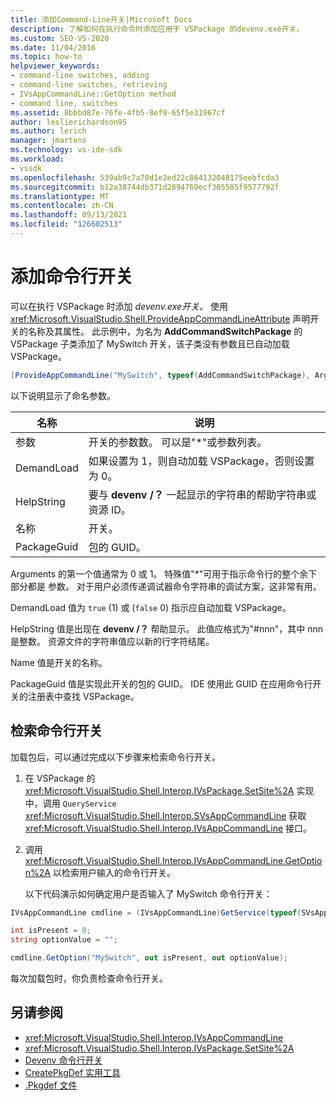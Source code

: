 ```yaml
---
title: 添加Command-Line开关|Microsoft Docs
description: 了解如何在执行命令时添加应用于 VSPackage 的devenv.exe开关。
ms.custom: SEO-VS-2020
ms.date: 11/04/2016
ms.topic: how-to
helpviewer_keywords:
- command-line switches, adding
- command-line switches, retrieving
- IVsAppCommandLine::GetOption method
- command line, switches
ms.assetid: 8bbbd87e-76fe-4fb5-8ef9-65f5e31967cf
author: leslierichardson95
ms.author: lerich
manager: jmartens
ms.technology: vs-ide-sdk
ms.workload:
- vssdk
ms.openlocfilehash: 539ab9c7a70d1e2ed22c864132048175eebfcda3
ms.sourcegitcommit: b12a38744db371d2894769ecf305585f9577792f
ms.translationtype: MT
ms.contentlocale: zh-CN
ms.lasthandoff: 09/13/2021
ms.locfileid: "126602513"
---
```

# <a name="add-command-line-switches"></a>添加命令行开关
可以在执行 VSPackage 时添加 *devenv.exe开关。* 使用 <xref:Microsoft.VisualStudio.Shell.ProvideAppCommandLineAttribute> 声明开关的名称及其属性。 此示例中，为名为 **AddCommandSwitchPackage** 的 VSPackage 子类添加了 MySwitch 开关，该子类没有参数且已自动加载 VSPackage。

```csharp
[ProvideAppCommandLine("MySwitch", typeof(AddCommandSwitchPackage), Arguments = "0", DemandLoad = 1)]
```

 以下说明显示了命名参数。

|名称|说明|
|-|-|
| 参数 | 开关的参数数。 可以是"*"或参数列表。 |
| DemandLoad | 如果设置为 1，则自动加载 VSPackage，否则设置为 0。 |
| HelpString | 要与 **devenv /？** 一起显示的字符串的帮助字符串或资源 ID。 |
| 名称 | 开关。 |
| PackageGuid | 包的 GUID。 |

 Arguments 的第一个值通常为 0 或 1。 特殊值"*"可用于指示命令行的整个余下部分都是 参数。 对于用户必须传递调试器命令字符串的调试方案，这非常有用。

 DemandLoad 值为 `true` (1) 或 (`false` 0) 指示应自动加载 VSPackage。

 HelpString 值是出现在 **devenv /？** 帮助显示。 此值应格式为"#nnn"，其中 nnn 是整数。 资源文件的字符串值应以新的行字符结尾。

 Name 值是开关的名称。

 PackageGuid 值是实现此开关的包的 GUID。 IDE 使用此 GUID 在应用命令行开关的注册表中查找 VSPackage。

## <a name="retrieve-command-line-switches"></a>检索命令行开关
 加载包后，可以通过完成以下步骤来检索命令行开关。

1. 在 VSPackage 的 <xref:Microsoft.VisualStudio.Shell.Interop.IVsPackage.SetSite%2A> 实现中，调用 `QueryService` <xref:Microsoft.VisualStudio.Shell.Interop.SVsAppCommandLine> 获取 <xref:Microsoft.VisualStudio.Shell.Interop.IVsAppCommandLine> 接口。

2. 调用 <xref:Microsoft.VisualStudio.Shell.Interop.IVsAppCommandLine.GetOption%2A> 以检索用户输入的命令行开关。

   以下代码演示如何确定用户是否输入了 MySwitch 命令行开关：

```csharp
IVsAppCommandLine cmdline = (IVsAppCommandLine)GetService(typeof(SVsAppCommandLine));

int isPresent = 0;
string optionValue = "";

cmdline.GetOption("MySwitch", out isPresent, out optionValue);
```

 每次加载包时，你负责检查命令行开关。

## <a name="see-also"></a>另请参阅
- <xref:Microsoft.VisualStudio.Shell.Interop.IVsAppCommandLine>
- <xref:Microsoft.VisualStudio.Shell.Interop.IVsPackage.SetSite%2A>
- [Devenv 命令行开关](../ide/reference/devenv-command-line-switches.md)
- [CreatePkgDef 实用工具](../extensibility/internals/createpkgdef-utility.md)
- [.Pkgdef 文件](https://devblogs.microsoft.com/visualstudio/whats-a-pkgdef-and-why/)
